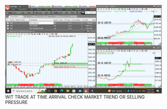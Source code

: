 ![](_attachments/Pasted%20image%2020240410091403.png)
WIT TRADE AT TIME ARRIVAL CHECK MARKET TREND OR SELLING PRESSURE
